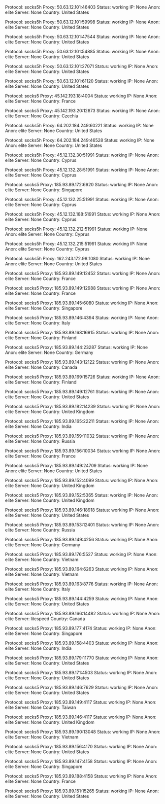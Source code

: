 Protocol: socks5h
Proxy: 50.63.12.101:46403
Status: working
IP: None
Anon: elite
Server: None
Country: United States

Protocol: socks5h
Proxy: 50.63.12.101:59998
Status: working
IP: None
Anon: elite
Server: None
Country: United States

Protocol: socks5h
Proxy: 50.63.12.101:47544
Status: working
IP: None
Anon: elite
Server: None
Country: United States

Protocol: socks5h
Proxy: 50.63.12.101:54885
Status: working
IP: None
Anon: elite
Server: None
Country: United States

Protocol: socks5h
Proxy: 50.63.12.101:27071
Status: working
IP: None
Anon: elite
Server: None
Country: United States

Protocol: socks5h
Proxy: 50.63.12.101:61120
Status: working
IP: None
Anon: elite
Server: None
Country: United States

Protocol: socks5
Proxy: 45.142.193.18:4004
Status: working
IP: None
Anon: elite
Server: None
Country: France

Protocol: socks5
Proxy: 45.142.193.20:12873
Status: working
IP: None
Anon: elite
Server: None
Country: Czechia

Protocol: socks5h
Proxy: 64.202.184.249:60221
Status: working
IP: None
Anon: elite
Server: None
Country: United States

Protocol: socks5h
Proxy: 64.202.184.249:46528
Status: working
IP: None
Anon: elite
Server: None
Country: United States

Protocol: socks5h
Proxy: 45.12.132.30:51991
Status: working
IP: None
Anon: elite
Server: None
Country: Cyprus

Protocol: socks5h
Proxy: 45.12.132.28:51991
Status: working
IP: None
Anon: elite
Server: None
Country: Cyprus

Protocol: socks5
Proxy: 185.93.89.172:6920
Status: working
IP: None
Anon: elite
Server: None
Country: Singapore

Protocol: socks5h
Proxy: 45.12.132.25:51991
Status: working
IP: None
Anon: elite
Server: None
Country: Cyprus

Protocol: socks5h
Proxy: 45.12.132.188:51991
Status: working
IP: None
Anon: elite
Server: None
Country: Cyprus

Protocol: socks5h
Proxy: 45.12.132.212:51991
Status: working
IP: None
Anon: elite
Server: None
Country: Cyprus

Protocol: socks5h
Proxy: 45.12.132.215:51991
Status: working
IP: None
Anon: elite
Server: None
Country: Cyprus

Protocol: socks5h
Proxy: 162.243.172.98:1080
Status: working
IP: None
Anon: elite
Server: None
Country: United States

Protocol: socks5
Proxy: 185.93.89.149:12452
Status: working
IP: None
Anon: elite
Server: None
Country: France

Protocol: socks5
Proxy: 185.93.89.149:12988
Status: working
IP: None
Anon: elite
Server: None
Country: France

Protocol: socks5
Proxy: 185.93.89.145:6080
Status: working
IP: None
Anon: elite
Server: None
Country: Singapore

Protocol: socks5
Proxy: 185.93.89.146:4394
Status: working
IP: None
Anon: elite
Server: None
Country: Italy

Protocol: socks5
Proxy: 185.93.89.168:16915
Status: working
IP: None
Anon: elite
Server: None
Country: Finland

Protocol: socks5
Proxy: 185.93.89.144:23287
Status: working
IP: None
Anon: elite
Server: None
Country: Germany

Protocol: socks5
Proxy: 185.93.89.143:12122
Status: working
IP: None
Anon: elite
Server: None
Country: Canada

Protocol: socks5
Proxy: 185.93.89.169:15726
Status: working
IP: None
Anon: elite
Server: None
Country: Finland

Protocol: socks5
Proxy: 185.93.89.149:12761
Status: working
IP: None
Anon: elite
Server: None
Country: United States

Protocol: socks5
Proxy: 185.93.89.182:14239
Status: working
IP: None
Anon: elite
Server: None
Country: United Kingdom

Protocol: socks5
Proxy: 185.93.89.165:22211
Status: working
IP: None
Anon: elite
Server: None
Country: India

Protocol: socks5
Proxy: 185.93.89.159:11032
Status: working
IP: None
Anon: elite
Server: None
Country: Russia

Protocol: socks5
Proxy: 185.93.89.156:10034
Status: working
IP: None
Anon: elite
Server: None
Country: France

Protocol: socks5
Proxy: 185.93.89.149:24709
Status: working
IP: None
Anon: elite
Server: None
Country: United States

Protocol: socks5
Proxy: 185.93.89.152:4099
Status: working
IP: None
Anon: elite
Server: None
Country: United Kingdom

Protocol: socks5
Proxy: 185.93.89.152:5365
Status: working
IP: None
Anon: elite
Server: None
Country: United Kingdom

Protocol: socks5
Proxy: 185.93.89.146:18918
Status: working
IP: None
Anon: elite
Server: None
Country: United States

Protocol: socks5
Proxy: 185.93.89.153:12401
Status: working
IP: None
Anon: elite
Server: None
Country: Russia

Protocol: socks5
Proxy: 185.93.89.149:4256
Status: working
IP: None
Anon: elite
Server: None
Country: Germany

Protocol: socks5
Proxy: 185.93.89.176:5527
Status: working
IP: None
Anon: elite
Server: None
Country: Vietnam

Protocol: socks5
Proxy: 185.93.89.164:6263
Status: working
IP: None
Anon: elite
Server: None
Country: Vietnam

Protocol: socks5
Proxy: 185.93.89.163:8776
Status: working
IP: None
Anon: elite
Server: None
Country: Italy

Protocol: socks5
Proxy: 185.93.89.144:4259
Status: working
IP: None
Anon: elite
Server: None
Country: United States

Protocol: socks5
Proxy: 185.93.89.166:14482
Status: working
IP: None
Anon: elite
Server: litespeed
Country: Canada

Protocol: socks5
Proxy: 185.93.89.177:4174
Status: working
IP: None
Anon: elite
Server: None
Country: Singapore

Protocol: socks5
Proxy: 185.93.89.158:4403
Status: working
IP: None
Anon: elite
Server: None
Country: India

Protocol: socks5
Proxy: 185.93.89.179:11770
Status: working
IP: None
Anon: elite
Server: None
Country: United States

Protocol: socks5
Proxy: 185.93.89.171:4503
Status: working
IP: None
Anon: elite
Server: None
Country: United States

Protocol: socks5
Proxy: 185.93.89.146:7629
Status: working
IP: None
Anon: elite
Server: None
Country: United States

Protocol: socks5
Proxy: 185.93.89.149:4117
Status: working
IP: None
Anon: elite
Server: None
Country: Taiwan

Protocol: socks5
Proxy: 185.93.89.146:4117
Status: working
IP: None
Anon: elite
Server: None
Country: United Kingdom

Protocol: socks5
Proxy: 185.93.89.190:13048
Status: working
IP: None
Anon: elite
Server: None
Country: Vietnam

Protocol: socks5
Proxy: 185.93.89.156:4170
Status: working
IP: None
Anon: elite
Server: None
Country: United States

Protocol: socks5
Proxy: 185.93.89.147:4158
Status: working
IP: None
Anon: elite
Server: None
Country: Singapore

Protocol: socks5
Proxy: 185.93.89.188:4158
Status: working
IP: None
Anon: elite
Server: None
Country: France

Protocol: socks5
Proxy: 185.93.89.151:15265
Status: working
IP: None
Anon: elite
Server: None
Country: United States

